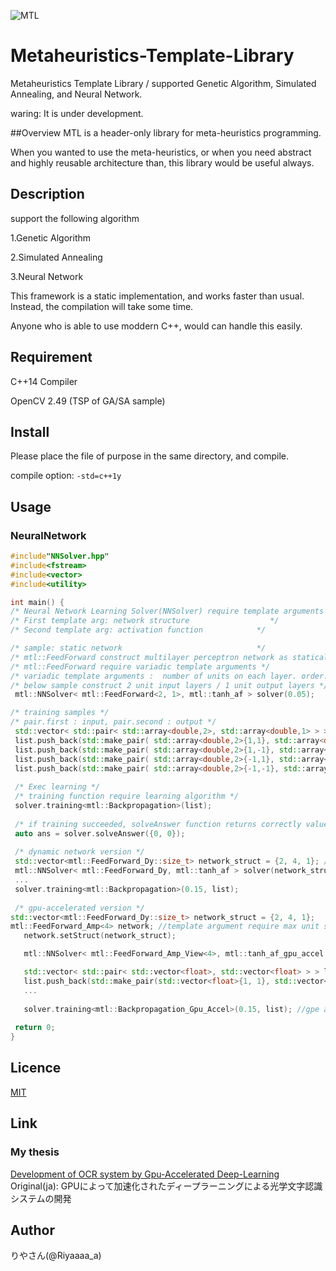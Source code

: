 
![MTL](https://github.com/Riyaaaaa/Metaheuristic-Template-Library/blob/master/MTL_LOGO.png)

# Metaheuristics-Template-Library
Metaheuristics Template Library / supported Genetic Algorithm, Simulated Annealing, and Neural Network. 

waring: It is under development.

##Overview
MTL is a header-only library for meta-heuristics programming.

When you wanted to use the meta-heuristics, or when you need abstract and highly reusable architecture than, this library would be useful always.

## Description
support the following algorithm

1.Genetic Algorithm

2.Simulated Annealing

3.Neural Network

This framework is a static implementation, and works faster than usual. Instead, the compilation will take some time.

Anyone who is able to use moddern C++, would can handle this easily.

## Requirement
C++14 Compiler

OpenCV 2.49 (TSP of GA/SA sample)

## Install
 Please place the file of purpose in the same directory, and compile.
 
 compile option: `-std=c++1y`
 
## Usage

### NeuralNetwork

 ```cpp
#include"NNSolver.hpp"
#include<fstream>
#include<vector>
#include<utility>

int main() {
/* Neural Network Learning Solver(NNSolver) require template arguments            */
/* First template arg: network structure                  */
/* Second template arg: activation function            */

/* sample: static network                              */
/* mtl::FeedForward construct multilayer perceptron network as statically       */
/* mtl::FeedForward require variadic template arguments */
/* variadic template arguments :  number of units on each layer. order: input-output-hide(multi) */
/* below sample construct 2 unit input layers / 1 unit output layers */
  mtl::NNSolver< mtl::FeedForward<2, 1>, mtl::tanh_af > solver(0.05);
 
 /* training samples */
 /* pair.first : input, pair.second : output */
  std::vector< std::pair< std::array<double,2>, std::array<double,1> > > list;
  list.push_back(std::make_pair( std::array<double,2>{1,1}, std::array<double,1>{1} ));
  list.push_back(std::make_pair( std::array<double,2>{1,-1}, std::array<double,1>{-1} ));
  list.push_back(std::make_pair( std::array<double,2>{-1,1}, std::array<double,1>{-1} ));
  list.push_back(std::make_pair( std::array<double,2>{-1,-1}, std::array<double,1>{-1} ));
  
  /* Exec learning */
  /* training function require learning algorithm */
  solver.training<mtl::Backpropagation>(list);
  
  /* if training succeeded, solveAnswer function returns correctly value...  */
  auto ans = solver.solveAnswer({0, 0});
  
  /* dynamic network version */
  std::vector<mtl::FeedForward_Dy::size_t> network_struct = {2, 4, 1}; // input: 2 hide: 4 output: 1
  mtl::NNSolver< mtl::FeedForward_Dy, mtl::tanh_af > solver(network_struct);
  ...
  solver.training<mtl::Backpropagation>(0.15, list);
  
  /* gpu-accelerated version */
 std::vector<mtl::FeedForward_Dy::size_t> network_struct = {2, 4, 1};
 mtl::FeedForward_Amp<4> network; //template argument require max unit size
	network.setStruct(network_struct);

	mtl::NNSolver< mtl::FeedForward_Amp_View<4>, mtl::tanh_af_gpu_accel > solver(network);

	std::vector< std::pair< std::vector<float>, std::vector<float> > > list;
	list.push_back(std::make_pair(std::vector<float>{1, 1}, std::vector<float>{-1}));
	...
	
	solver.training<mtl::Backpropagation_Gpu_Accel>(0.15, list); //gpe acceleration algorithm
  
  return 0;
}
 ```
 
## Licence
[MIT](https://github.com/Riyaaaaa/Metaheuristic-Template-Library/blob/master/LICENSE)  

## Link
### My thesis
[Development of OCR system by Gpu-Accelerated Deep-Learning](http://202.231.11.56/~ATSUMU/docs/study.pdf)  
Original(ja): GPUによって加速化されたディープラーニングによる光学文字認識システムの開発  

## Author
 りやさん(@Riyaaaa_a)
 
